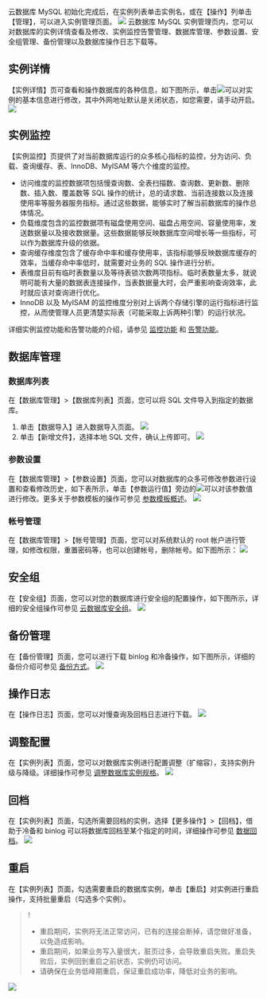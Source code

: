 云数据库 MySQL 初始化完成后，在实例列表单击实例名，或在【操作】列单击【管理】，可以进入实例管理页面。
![](https://main.qcloudimg.com/raw/1c7822f6543b9cf0c98925f7c576c003.png)
云数据库 MySQL 实例管理页内，您可以对数据库的实例详情查看及修改、实例监控告警管理、数据库管理、参数设置、安全组管理、备份管理以及数据库操作日志下载等。

## 实例详情
【实例详情】页可查看和操作数据库的各种信息，如下图所示，单击<img src="https://main.qcloudimg.com/raw/071659c8118f8c9b94d4ab90cebbd955.png"  style="margin:0;">可以对实例的基本信息进行修改，其中外网地址默认是关闭状态，如您需要，请手动开启。
![](https://main.qcloudimg.com/raw/59b9a3838164e1b304c38ae77e4a4ae2.png)

## 实例监控
【实例监控】页提供了对当前数据库运行的众多核心指标的监控，分为访问、负载、查询缓存、表、InnoDB、MyISAM 等六个维度的监控。
- 访问维度的监控数据项包括慢查询数、全表扫描数、查询数、更新数、删除数、插入数、覆盖数等 SQL 操作的统计，总的请求数、当前连接数以及连接使用率等服务器服务指标。通过这些数据，能够实时了解当前数据库的操作总体情况。
- 负载维度包含的监控数据项有磁盘使用空间、磁盘占用空间、容量使用率，发送数据量以及接收数据量。这些数据能够反映数据库空间增长等一些指标，可以作为数据库升级的依据。
- 查询缓存维度包含了缓存命中率和缓存使用率，该指标能够反映数据库缓存的效率，当缓存命中率低时，就需要对业务的 SQL 操作进行分析。
- 表维度目前有临时表数量以及等待表锁次数两项指标。临时表数量太多，就说明可能有大量的数据表连接操作，当表数据量大时，会严重影响查询效率，此时就应该对查询进行优化。
- InnoDB 以及 MyISAM 的监控维度分别对上诉两个存储引擎的运行指标进行监控，从而使管理人员更清楚实际表（可能采取上诉两种引擎）的运行状况。

详细实例监控功能和告警功能的介绍，请参见 [监控功能](https://cloud.tencent.com/document/product/236/8455) 和 [告警功能](https://cloud.tencent.com/document/product/236/8457)。

## 数据库管理
### 数据库列表
在【数据库管理】>【数据库列表】页面，您可以将 SQL 文件导入到指定的数据库。
1. 单击【数据导入】进入数据导入页面。
![](https://main.qcloudimg.com/raw/5d80ccaf5f9b754a877fd2d3974b2306.png)
2. 单击【新增文件】，选择本地 SQL 文件，确认上传即可。
![](https://main.qcloudimg.com/raw/e58f8bdc0649828d2a94e959a701703f.png)

### 参数设置
在【数据库管理】>【参数设置】页面，您可以对数据库的众多可修改参数进行设置和查看修改历史，如下表所示，单击【参数运行值】旁边的<img src="https://main.qcloudimg.com/raw/071659c8118f8c9b94d4ab90cebbd955.png"  style="margin:0;">可以对该参数值进行修改。更多关于参数模板的操作可参见 [参数模板概述](https://cloud.tencent.com/document/product/236/8461)。
![](https://main.qcloudimg.com/raw/5b94692893ed91d414fa1f11c814f315.png)

### 帐号管理
在【数据库管理】>【帐号管理】页面，您可以对系统默认的 root 帐户进行管理，如修改权限，重置密码等，也可以创建帐号，删除帐号。如下图所示：
![](https://main.qcloudimg.com/raw/543cba38f37cb794491e1db0418a0898.png)

## 安全组
在【安全组】页面，您可以对您的数据库进行安全组的配置操作，如下图所示，详细的安全组操作可参见 [云数据库安全组](https://cloud.tencent.com/document/product/236/9537)。
![](https://main.qcloudimg.com/raw/f4871e14e3e08e91feb7dcb83bbe6f0d.png)

## 备份管理
在【备份管理】页面，您可以进行下载 binlog 和冷备操作，如下图所示，详细的备份介绍可参见 [备份方式](https://cloud.tencent.com/document/product/236/7513)。
![](https://main.qcloudimg.com/raw/285cb5b2c2b97536c07080fd3ee20cc6.png)

## 操作日志
在【操作日志】页面，您可以对慢查询及回档日志进行下载。
![](https://main.qcloudimg.com/raw/1cab6f341dd4c6c4c8df00d7464038a9.png)

## 调整配置
在【实例列表】页面，您可以对数据库实例进行配置调整（扩缩容），支持实例升级与降级。详细操作可参见 [调整数据库实例规格](https://cloud.tencent.com/document/product/236/19707)。
![](https://main.qcloudimg.com/raw/aa708f8d610e269e508de2d8ba86dc8b.png)

## 回档
在【实例列表】页面，勾选所需要回档的实例，选择【更多操作】>【回档】，借助于冷备和 binlog 可以将数据库回档至某个指定的时间，详细操作可参见 [数据回档](https://cloud.tencent.com/document/product/236/7276)。
![](https://main.qcloudimg.com/raw/87917ab8c89425e181699e4024f48a44.png)

## 重启
在【实例列表】页面，勾选需要重启的数据库实例，单击【重启】对实例进行重启操作，支持批量重启（勾选多个实例）。
> !
> - 重启期间，实例将无法正常访问，已有的连接会断掉，请您做好准备，以免造成影响。
> - 重启期间，如果业务写入量很大，脏页过多，会导致重启失败。重启失败后，实例回到重启之前状态，实例仍可访问。
> - 请确保在业务低峰期重启，保证重启成功率，降低对业务的影响。

![](https://main.qcloudimg.com/raw/f5f034a963843b54d6f40c9bb99e73da.png)


